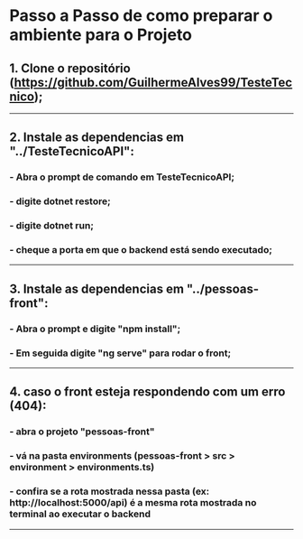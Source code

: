 # Passo a Passo de como preparar o ambiente para o Projeto

## 1. Clone o repositório (https://github.com/GuilhermeAlves99/TesteTecnico);
_________________________________________________________________________________________________________________________________________
## 2. Instale as dependencias em "../TesteTecnicoAPI":
  ### - Abra o prompt de comando em TesteTecnicoAPI;
  ### - digite dotnet restore;
  ### - digite dotnet run;
  ### - cheque a porta em que o backend está sendo executado;
_________________________________________________________________________________________________________________________________________
## 3.  Instale as dependencias em "../pessoas-front":
  ### - Abra o prompt e digite "npm install";
  ### - Em seguida digite "ng serve" para rodar o front;
_________________________________________________________________________________________________________________________________________
## 4. caso o front esteja respondendo com um erro (404):
  ### - abra o projeto "pessoas-front"
  ### - vá na pasta environments (pessoas-front > src > environment > environments.ts)
  ### - confira se a rota mostrada nessa pasta (ex: http://localhost:5000/api) é a mesma rota mostrada no terminal ao executar o backend
   _________________________________________________________________________________________________________________________________________
